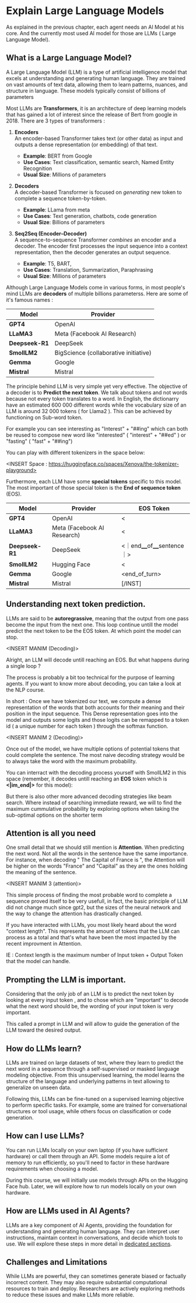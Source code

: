 # Explain Large Language Models

<!-- Explanation of LLMs, including the family tree of models: encoders, seq2seq, decoders. Decoders are autoregressive and continue until EOS.  -->

<!-- TODO: @burtenshaw -->
As explained in the previous chapter, each agent needs an AI Model at his core. And the currently most used AI model for those are LLMs ( Large Language Model).

## What is a Large Language Model?
A Large Language Model (LLM) is a type of artificial intelligence model that excels at understanding and generating human language. They are trained on vast amounts of text data, allowing them to learn patterns, nuances, and structure in language. These models typically consist of billions of parameters

Most LLMs are **Transformers**, it is an architecture of deep learning models that has gained a lot of interest since the release of Bert from google in 2018. There are 3 types of transformers :

1. **Encoders**  
   An encoder-based Transformer takes text (or other data) as input and outputs a dense representation (or embedding) of that text.

   - **Example**: BERT from Google
   - **Use Cases**: Text classification, semantic search, Named Entity Recognition
   - **Usual Size**: Millions of parameters

2. **Decoders**  
   A decoder-based Transformer is focused on _generating_ new token to complete a sequence token-by-token.

   - **Example**: LLama from meta 
   - **Use Cases**: Text generation, chatbots, code generation
   - **Usual Size**: Billions of parameters

3. **Seq2Seq (Encoder–Decoder)**  
   A sequence-to-sequence Transformer _combines_ an encoder and a decoder. The encoder first processes the input sequence into a context representation, then the decoder generates an output sequence.

   - **Example**: T5, BART, 
   - **Use Cases**:  Translation, Summarization, Paraphrasing
   - **Usual Size**: Millions of parameters

Although Large Language Models come in various forms, in most people's mind LLMs are **decoders** of multiple billions parameterss. Here are some of it's famous names :

| **Model**                          | **Provider**                              |
|-----------------------------------|-------------------------------------------|
| **GPT4**                           | OpenAI                                    |
| **LLaMA3**                         | Meta (Facebook AI Research)               |
| **Deepseek-R1**                    | DeepSeek                                  |
| **SmollLM2**                          | BigScience (collaborative initiative)     |
| **Gemma**                          | Google                                    |
| **Mistral**                        | Mistral                                |

The principle behind LLM is very simple yet very effective. The objective of a decoder is to **Predict the next token**. We talk about tokens and not words because not every token translates to a word. In English, the dictionarry have an estimated 600 000 different words while the vocabulary size of an LLM is around 32 000 tokens ( for Llama2 ). This can be achieved by functioning on Sub-word token.

For example you can see interesting as "Interest" + "##ing" which can both be reused to compose new word like "interested" ( "interest" + "##ed" ) or "fasting" ( "fast" + "##ing")

You can play with different tokenizers in the space below:

<INSERT Space : https://huggingface.co/spaces/Xenova/the-tokenizer-playground>

Furthermore, each LLM have some **special tokens** specific to this model. The most important of those special token is the **End of sequence token** (EOS).

| **Model**                          | **Provider**                              |**EOS Token**
|-----------------------------------|--------------------------------------------|---------------------------------------
| **GPT4**                           | OpenAI                                    | <|endoftext|>
| **LLaMA3**                         | Meta (Facebook AI Research)               | <|end_header_id|>
| **Deepseek-R1**                    | DeepSeek                                  | <｜end▁of▁sentence｜>
| **SmollLM2**                       | Hugging Face                              | <|im_end|>
| **Gemma**                          | Google                                    | <end_of_turn>
| **Mistral**                        | Mistral                                   | [/INST]

## Understanding next token prediction.

LLMs are said to be **autoregrassive**, meaning that the output from one pass become the input from the next one. This loop continue untill the model predict the next token to be the EOS token. At which point the model can stop.

<INSERT MANIM (Decoding)>

Alright, an LLM will decode untill reaching an EOS. But what happens during a single loop ?

The process is probably a bit too technical for the purpose of learning agents. If you want to know more about decoding, you can take a look at the NLP course.

In short : Once we have tokenized our text, we compute a dense representation of the words that both accounts for their meaning and their position in the input sequence. This Dense representation goes into the model and outputs some logits and those logits can be remapped to a token id ( a unique number for each token ) through the softmax function.

<INSERT MANIM 2 (Decoding)>

Once out of the model, we have multiple options of potential tokens that could complete the sentence. The most naive decoding strategy would be to always take the word with the maximum probability.

You can interract with the decoding process yourself with SmollLM2 in this space (remember, it decodes untill reaching an **EOS** token which is  **<|im_end|>** for this model):

<INSERT SPACE>

But there is also other more advanced decoding strategies like beam search. Where instead of searching immediate reward, we will to find the maximum cummulative probability by exploring options when taking the sub-optimal options on the shorter term

<INSERT Beam search SPACE>

## Attention is all you need
One small detail that we should still mention is **Attention**. When predicting the next word. Not all the words in the sentence have the same importance. For instance, when decoding " The Capital of France is ", the Attention will be higher on the words "France" and "Capital" as they are the ones holding the meaning of the sentence.

<INSERT MANIM 3 (attention)>

This simple process of finding the most probable word to complete a sequence proved itself to be very usefull, in fact, the basic principle of LLM did not change much since gpt2, but the sizes of the neural network and the way to change the attention has drastically changed.

If you have interacted with LLMs, you most likely heard about the word "context length". This represents the amount of tokens that the LLM can process as a total and that's what have been the most impacted by the recent improvment in Attention.

IE : Context length is the maximum number of Input token + Output Token that the model can handle.

## Prompting the LLM is important.
Considering that the only job of an LLM is to predict the next token by looking at every input token , and to chose which are "important" to decode what the next word should be, the wording of your input token is very important.

This called a prompt in LLM and will allow to guide the generation of the LLM toward the desired output.

## How do LLMs learn?

LLMs are trained on large datasets of text, where they learn to predict the next word in a sequence through a self-supervised or masked language modeling objective. From this unsupervised learning, the model learns the structure of the language and underlying patterns in text allowing to generalize on unseen data.

Following this, LLMs can be fine-tuned on a supervised learning objective to perform specific tasks. For example, some are trained for conversational structures or tool usage, while others focus on classification or code generation.

## How can I use LLMs?

You can run LLMs locally on your own laptop (if you have sufficient hardware) or call them through an API. Some models require a lot of memory to run efficiently, so you'll need to factor in these hardware requirements when choosing a model.

During this course, we will initially use models through APIs on the Hugging Face hub. Later, we will explore how to run models locally on your own hardware.

## How are LLMs used in AI Agents?

LLMs are a key component of AI Agents, providing the foundation for understanding and generating human language. They can interpret user instructions, maintain context in conversations, and decide which tools to use. We will explore these steps in more detail in [dedicated sections](./6_agent_steps_and_structure.md).


## Challenges and Limitations

While LLMs are powerful, they can sometimes generate biased or factually incorrect content. They may also require substantial computational resources to train and deploy. Researchers are actively exploring methods to reduce these issues and make LLMs more reliable.
